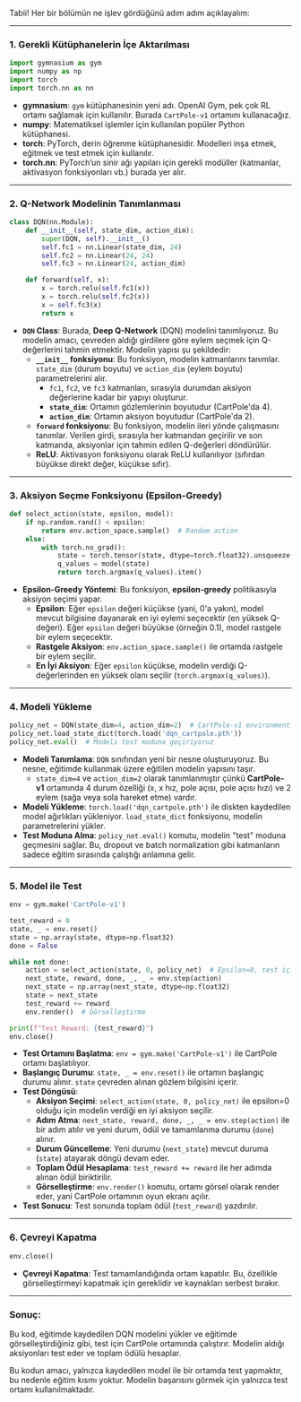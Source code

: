 Tabii! Her bir bölümün ne işlev gördüğünü adım adım açıklayalım:

---

### 1. **Gerekli Kütüphanelerin İçe Aktarılması**
```python
import gymnasium as gym
import numpy as np
import torch
import torch.nn as nn
```
- **gymnasium**: `gym` kütüphanesinin yeni adı. OpenAI Gym, pek çok RL ortamı sağlamak için kullanılır. Burada `CartPole-v1` ortamını kullanacağız.
- **numpy**: Matematiksel işlemler için kullanılan popüler Python kütüphanesi.
- **torch**: PyTorch, derin öğrenme kütüphanesidir. Modelleri inşa etmek, eğitmek ve test etmek için kullanılır.
- **torch.nn**: PyTorch’un sinir ağı yapıları için gerekli modüller (katmanlar, aktivasyon fonksiyonları vb.) burada yer alır.

---

### 2. **Q-Network Modelinin Tanımlanması**
```python
class DQN(nn.Module):
    def __init__(self, state_dim, action_dim):
        super(DQN, self).__init__()
        self.fc1 = nn.Linear(state_dim, 24)
        self.fc2 = nn.Linear(24, 24)
        self.fc3 = nn.Linear(24, action_dim)

    def forward(self, x):
        x = torch.relu(self.fc1(x))
        x = torch.relu(self.fc2(x))
        x = self.fc3(x)
        return x
```
- **`DQN` Class**: Burada, **Deep Q-Network** (DQN) modelini tanımlıyoruz. Bu modelin amacı, çevreden aldığı girdilere göre eylem seçmek için Q-değerlerini tahmin etmektir. Modelin yapısı şu şekildedir:
    - **`__init__` fonksiyonu**: Bu fonksiyon, modelin katmanlarını tanımlar. `state_dim` (durum boyutu) ve `action_dim` (eylem boyutu) parametrelerini alır.
        - `fc1`, `fc2`, ve `fc3` katmanları, sırasıyla durumdan aksiyon değerlerine kadar bir yapıyı oluşturur. 
        - **`state_dim`**: Ortamın gözlemlerinin boyutudur (CartPole'da 4).
        - **`action_dim`**: Ortamın aksiyon boyutudur (CartPole'da 2).
    - **`forward` fonksiyonu**: Bu fonksiyon, modelin ileri yönde çalışmasını tanımlar. Verilen girdi, sırasıyla her katmandan geçirilir ve son katmanda, aksiyonlar için tahmin edilen Q-değerleri döndürülür.
    - **ReLU**: Aktivasyon fonksiyonu olarak ReLU kullanılıyor (sıfırdan büyükse direkt değer, küçükse sıfır).

---

### 3. **Aksiyon Seçme Fonksiyonu (Epsilon-Greedy)**
```python
def select_action(state, epsilon, model):
    if np.random.rand() < epsilon:
        return env.action_space.sample()  # Random action
    else:
        with torch.no_grad():
            state = torch.tensor(state, dtype=torch.float32).unsqueeze(0)
            q_values = model(state)
            return torch.argmax(q_values).item()
```
- **Epsilon-Greedy Yöntemi**: Bu fonksiyon, **epsilon-greedy** politikasıyla aksiyon seçimi yapar.
    - **Epsilon**: Eğer `epsilon` değeri küçükse (yani, 0'a yakın), model mevcut bilgisine dayanarak en iyi eylemi seçecektir (en yüksek Q-değeri). Eğer `epsilon` değeri büyükse (örneğin 0.1), model rastgele bir eylem seçecektir.
    - **Rastgele Aksiyon**: `env.action_space.sample()` ile ortamda rastgele bir eylem seçilir.
    - **En İyi Aksiyon**: Eğer `epsilon` küçükse, modelin verdiği Q-değerlerinden en yüksek olanı seçilir (`torch.argmax(q_values)`).

---

### 4. **Modeli Yükleme**
```python
policy_net = DQN(state_dim=4, action_dim=2)  # CartPole-v1 environment için state_dim=4 ve action_dim=2
policy_net.load_state_dict(torch.load('dqn_cartpole.pth'))
policy_net.eval()  # Modeli test moduna geçiriyoruz
```
- **Modeli Tanımlama**: `DQN` sınıfından yeni bir nesne oluşturuyoruz. Bu nesne, eğitimde kullanmak üzere eğitilen modelin yapısını taşır.
    - `state_dim=4` ve `action_dim=2` olarak tanımlanmıştır çünkü **CartPole-v1** ortamında 4 durum özelliği (x, x hız, pole açısı, pole açısı hızı) ve 2 eylem (sağa veya sola hareket etme) vardır.
- **Modeli Yükleme**: `torch.load('dqn_cartpole.pth')` ile diskten kaydedilen model ağırlıkları yükleniyor. `load_state_dict` fonksiyonu, modelin parametrelerini yükler.
- **Test Moduna Alma**: `policy_net.eval()` komutu, modelin "test" moduna geçmesini sağlar. Bu, dropout ve batch normalization gibi katmanların sadece eğitim sırasında çalıştığı anlamına gelir.

---

### 5. **Model ile Test**
```python
env = gym.make('CartPole-v1')

test_reward = 0
state, _ = env.reset()
state = np.array(state, dtype=np.float32)
done = False

while not done:
    action = select_action(state, 0, policy_net)  # Epsilon=0, test için
    next_state, reward, done, _, _ = env.step(action)
    next_state = np.array(next_state, dtype=np.float32)
    state = next_state
    test_reward += reward
    env.render()  # Görselleştirme

print(f"Test Reward: {test_reward}")
env.close()
```
- **Test Ortamını Başlatma**: `env = gym.make('CartPole-v1')` ile CartPole ortamı başlatılıyor.
- **Başlangıç Durumu**: `state, _ = env.reset()` ile ortamın başlangıç durumu alınır. `state` çevreden alınan gözlem bilgisini içerir.
- **Test Döngüsü**: 
    - **Aksiyon Seçimi**: `select_action(state, 0, policy_net)` ile epsilon=0 olduğu için modelin verdiği en iyi aksiyon seçilir.
    - **Adım Atma**: `next_state, reward, done, _, _ = env.step(action)` ile bir adım atılır ve yeni durum, ödül ve tamamlanma durumu (`done`) alınır.
    - **Durum Güncelleme**: Yeni durumu (`next_state`) mevcut duruma (`state`) atayarak döngü devam eder.
    - **Toplam Ödül Hesaplama**: `test_reward += reward` ile her adımda alınan ödül biriktirilir.
    - **Görselleştirme**: `env.render()` komutu, ortamı görsel olarak render eder, yani CartPole ortamının oyun ekranı açılır.
- **Test Sonucu**: Test sonunda toplam ödül (`test_reward`) yazdırılır.

---

### 6. **Çevreyi Kapatma**
```python
env.close()
```
- **Çevreyi Kapatma**: Test tamamlandığında ortam kapatılır. Bu, özellikle görselleştirmeyi kapatmak için gereklidir ve kaynakları serbest bırakır.

---

### Sonuç:
Bu kod, eğitimde kaydedilen DQN modelini yükler ve eğitimde görselleştirdiğiniz gibi, test için CartPole ortamında çalıştırır. Modelin aldığı aksiyonları test eder ve toplam ödülü hesaplar.

Bu kodun amacı, yalnızca kaydedilen model ile bir ortamda test yapmaktır, bu nedenle eğitim kısmı yoktur. Modelin başarısını görmek için yalnızca test ortamı kullanılmaktadır.